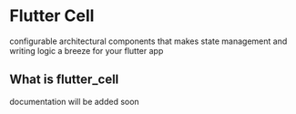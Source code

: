 # Flutter Cell

configurable architectural components that makes state management and writing logic a breeze for your flutter app

## What is flutter_cell

documentation will be added soon



